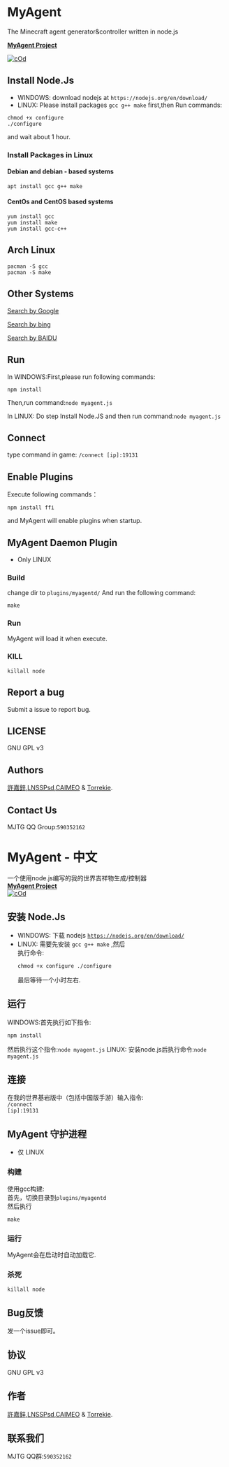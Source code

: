 # MyAgent
The Minecraft agent generator&amp;controller written in node.js

<b>[MyAgent Project](http://agent.vanillahh.online)</b>

[![cOd](https://img.shields.io/badge/chat-on%20discord-7289da.svg)](https://discord.gg/ntaa8z8)
## Install Node.Js
* WINDOWS: download nodejs at `https://nodejs.org/en/download/`
* LINUX: Please install packages `gcc g++ make` first,then
Run commands:
```
chmod +x configure
./configure
```
and wait about 1 hour.
### Install Packages in Linux
#### Debian and debian - based systems
```
apt install gcc g++ make
```
#### CentOs and CentOS based systems
````
yum install gcc
yum install make
yum install gcc-c++
````
## Arch Linux
````
pacman -S gcc
pacman -S make
````
## Other Systems
[Search by Google](http://google.com)

[Search by bing](http://bing.com)

[Search by BAIDU](http://www.baidu.com)
## Run
In WINDOWS:First,please run following commands:
````
npm install
````
Then,run command:`node myagent.js`

In LINUX: Do step Install Node.JS and then run command:`node myagent.js`
## Connect
type command in game:
`/connect [ip]:19131`
## Enable Plugins
Execute following commands：
````
npm install ffi
````
and MyAgent will enable plugins when startup.
## MyAgent Daemon Plugin
* Only LINUX
### Build
change dir to `plugins/myagentd/`
And run the following command:
````
make
````
### Run
MyAgent will load it when execute.
### KILL
````
killall node
````
## Report a bug
Submit a issue to report bug.
## LICENSE
GNU GPL v3
## Authors
[許嘉鋅](https://github.com/TheXuJiaXin),[LNSSPsd](https://github.com/LNSSPsd),[CAIMEO](https://github.com/CAIMEOX) &amp; [Torrekie](https://github.com/Torrekie).
## Contact Us
MJTG QQ Group:<code>590352162</code>


# MyAgent - 中文
一个使用node.js编写的我的世界吉祥物生成/控制器<br/>
<b><a href="http://agent.vanillahh.online">MyAgent Project</a></b><br/>[![cOd](https://img.shields.io/badge/chat-on%20discord-7289da.svg)](https://discord.gg/ntaa8z8)
## 安装 Node.Js
* WINDOWS: 下载 nodejs <code>https://nodejs.org/en/download/</code>
* LINUX: 需要先安装 <code>gcc g++ make</code> ,然后<br/>
执行命令:<pre><code>chmod +x configure
./configure</code></pre>
最后等待一个小时左右.
## 运行
WINDOWS:首先执行如下指令:<br/>
<pre><code>npm install</code></pre>
然后执行这个指令:<code>node myagent.js</code>
LINUX: 安装node.js后执行命令:<code>node myagent.js</code>
## 连接
在我的世界基岩版中（包括中国版手游）输入指令:<br>
<code>/connect [ip]:19131</code>
## MyAgent 守护进程
* 仅 LINUX
### 构建
使用gcc构建:<br/>
首先，切换目录到<code>plugins/myagentd</code><br/>
然后执行<pre><code>make</code></pre>
### 运行
MyAgent会在启动时自动加载它.
### 杀死
<pre><code>killall node</code></pre>
## Bug反馈
发一个issue即可。
## 协议
GNU GPL v3
## 作者
[許嘉鋅](https://github.com/TheXuJiaXin),[LNSSPsd](https://github.com/LNSSPsd),[CAIMEO](https://github.com/CAIMEOX) &amp; [Torrekie](https://github.com/Torrekie).
## 联系我们
MJTG QQ群:<code>590352162</code>
